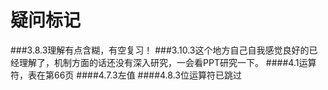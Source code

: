 疑问标记
===================================================
###3.8.3理解有点含糊，有空复习！
###3.10.3这个地方自己自我感觉良好的已经理解了，机制方面的话还没有深入研究，一会看PPT研究一下。
####4.1运算符，表在第66页
####4.7.3左值
####4.8.3位运算符已跳过